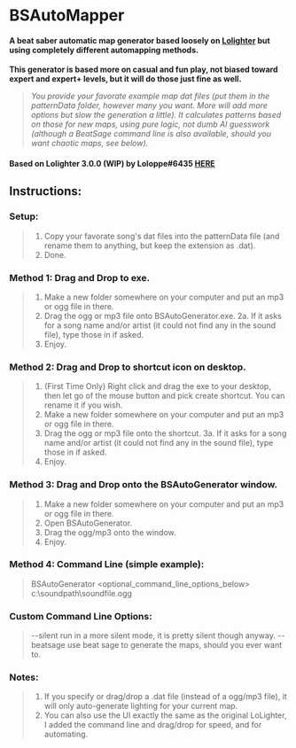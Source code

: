 # BSAutoMapper

#### A beat saber automatic map generator based loosely on [Lolighter](https://github.com/Loloppe/Lolighter/) but using completely different automapping methods.

**This generator is based more on casual and fun play, not biased toward expert and expert+ levels, but it will do those just fine as well.**


> _You provide your favorate example map dat files (put them in the patternData folder, however many you want. More will add more options but slow the generation a little). It calculates patterns based on those for new maps, using pure logic, not dumb AI guesswork (although a BeatSage command line is also available, should you want chaotic maps, see below)._


#### Based on Lolighter 3.0.0 (WIP) by **Loloppe#6435** [HERE](https://github.com/Loloppe/Lolighter/)


## Instructions:

### Setup:
> 1. Copy your favorate song's dat files into the patternData file (and rename them to anything, but keep the extension as .dat).
> 2. Done.

### Method 1: Drag and Drop to exe.
> 1. Make a new folder somewhere on your computer and put an mp3 or ogg file in there.
> 2. Drag the ogg or mp3 file onto BSAutoGenerator.exe.
> 2a. If it asks for a song name and/or artist (it could not find any in the sound file), type those in if asked.
> 3. Enjoy.

### Method 2: Drag and Drop to shortcut icon on desktop.
> 1. (First Time Only) Right click and drag the exe to your desktop, then let go of the mouse button and pick create shortcut. You can rename it if you wish.
> 2. Make a new folder somewhere on your computer and put an mp3 or ogg file in there.
> 3. Drag the ogg or mp3 file onto the shortcut.
> 3a. If it asks for a song name and/or artist (it could not find any in the sound file), type those in if asked.
> 4. Enjoy.

### Method 3: Drag and Drop onto the BSAutoGenerator window.
> 1. Make a new folder somewhere on your computer and put an mp3 or ogg file in there.
> 2. Open BSAutoGenerator.
> 3. Drag the ogg/mp3 onto the window.
> 4. Enjoy.

### Method 4: Command Line (simple example):
> BSAutoGenerator <optional_command_line_options_below> c:\soundpath\soundfile.ogg

### Custom Command Line Options:
> --silent      run in a more silent mode, it is pretty silent though anyway.
> --beatsage    use beat sage to generate the maps, should you ever want to.

### Notes:
> 1. If you specify or drag/drop a .dat file (instead of a ogg/mp3 file), it will only auto-generate lighting for your current map.
> 2. You can also use the UI exactly the same as the original LoLighter, I added the command line and drag/drop for speed, and for automating.
